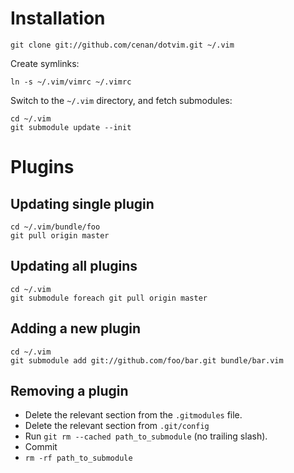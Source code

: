 # Installation

	git clone git://github.com/cenan/dotvim.git ~/.vim

Create symlinks:

	ln -s ~/.vim/vimrc ~/.vimrc

Switch to the `~/.vim` directory, and fetch submodules:

	cd ~/.vim
	git submodule update --init

# Plugins

## Updating single plugin

	cd ~/.vim/bundle/foo
	git pull origin master

## Updating all plugins

	cd ~/.vim
	git submodule foreach git pull origin master

## Adding a new plugin

	cd ~/.vim
	git submodule add git://github.com/foo/bar.git bundle/bar.vim

## Removing a plugin

* Delete the relevant section from the `.gitmodules` file.
* Delete the relevant section from `.git/config`
* Run `git rm --cached path_to_submodule` (no trailing slash).
* Commit
* `rm -rf path_to_submodule`
